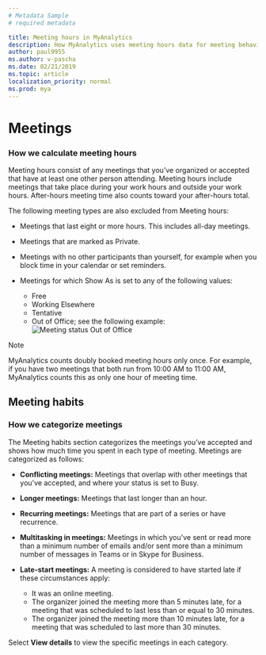 ```yaml
---
# Metadata Sample
# required metadata

title: Meeting hours in MyAnalytics
description: How MyAnalytics uses meeting hours data for meeting behavior statistics. 
author: paul9955
ms.author: v-pascha
ms.date: 02/21/2019
ms.topic: article
localization_priority: normal 
ms.prod: mya
---
```


# Meetings

### How we calculate meeting hours

Meeting hours consist of any meetings that you’ve organized or accepted that have at least one other person attending. Meeting hours include meetings that take place during your work hours and outside your work hours. After-hours meeting time also counts toward your after-hours total.

The following meeting types are also excluded from Meeting hours:

 * Meetings that last eight or more hours. This includes all-day meetings.
 * Meetings that are marked as Private.
 * Meetings with no other participants than yourself, for example when you block time in your calendar or set reminders.
 * Meetings for which Show As is set to any of the following values:

    * Free
    * Working Elsewhere
    * Tentative
    * Out of Office; see the following example:
    &nbsp;  
      ![Meeting status Out of Office](../../../Images/mya/use/meeting-status-oof.png)

> [!Note]
> MyAnalytics counts doubly booked meeting hours only once. For example, if you have two meetings that both run from 10:00 AM to 11:00 AM, MyAnalytics counts this as only one hour of meeting time.

## Meeting habits  

### How we categorize meetings

The Meeting habits section categorizes the meetings you’ve accepted and shows how much time you spent in each type of meeting. Meetings are categorized as follows: 

* **Conflicting meetings:** Meetings that overlap with other meetings that you've accepted, and where your status is set to Busy.
* **Longer meetings:** Meetings that last longer than an hour. 
* **Recurring meetings:** Meetings that are part of a series or have recurrence.   
* **Multitasking in meetings:** Meetings in which you've sent or read more than a minimum number of emails and/or sent more than a minimum number of messages in Teams or in Skype for Business.
* **Late-start meetings:** A meeting is considered to have started late if these circumstances apply:

    * It was an online meeting.
    * The organizer joined the meeting more than 5 minutes late, for a meeting that was scheduled to last less than or equal to 30 minutes.
    * The organizer joined the meeting more than 10 minutes late, for a meeting that was scheduled to last more than 30 minutes.

Select **View details** to view the specific meetings in each category.

